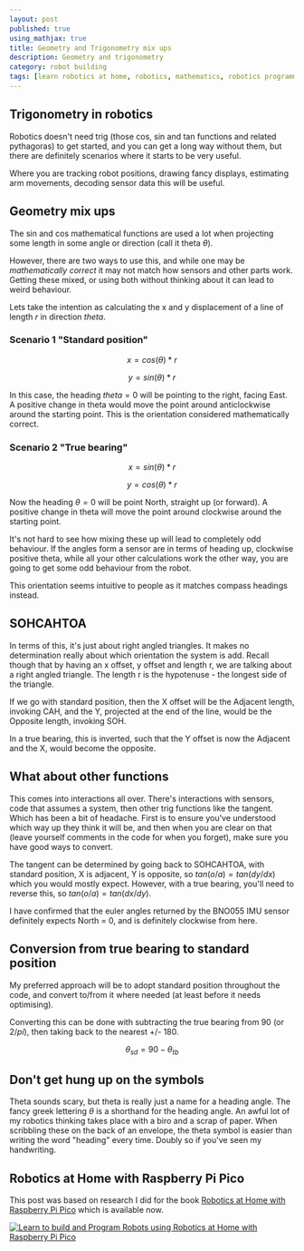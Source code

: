 ```yaml
---
layout: post
published: true
using_mathjax: true
title: Geometry and Trigonometry mix ups
description: Geometry and trigonometry
category: robot building
tags: [learn robotics at home, robotics, mathematics, robotics programming]
---
```

## Trigonometry in robotics

Robotics doesn't need trig (those cos, sin and tan functions and related pythagoras) to get started, and you can get a long way without them, but there are definitely scenarios where it starts to be very useful.

Where you are tracking robot positions, drawing fancy displays, estimating arm movements, decoding sensor data this will be useful.

## Geometry mix ups

The sin and cos mathematical functions are used a lot when projecting some length in some angle or direction (call it theta $\theta$).

However, there are two ways to use this, and while one may be _mathematically correct_ it may not match how sensors and other parts work.
Getting these mixed, or using both without thinking about it can lead to weird behaviour.

Lets take the intention as calculating the x and y displacement of a line of length $r$ in direction $theta$.

### Scenario 1 "Standard position"

$$x = cos(\theta) * r$$

$$y = sin(\theta) * r$$

In this case, the heading $theta=0$ will be pointing to the right, facing East.
A positive change in theta would move the point around anticlockwise around the starting point.
This is the orientation considered mathematically correct.

### Scenario 2 "True bearing"

$$x = sin(\theta) * r$$

$$y = cos(\theta) * r$$

Now the heading $\theta=0$ will be point North, straight up (or forward).
A positive change in theta will move the point around clockwise around the starting point.

It's not hard to see how mixing these up will lead to completely odd behaviour.
If the angles form a sensor are in terms of heading up, clockwise positive theta, while all your other calculations work the other way, you are going to get some odd behaviour from the robot.

This orientation seems intuitive to people as it matches compass headings instead.

## SOHCAHTOA

In terms of this, it's just about right angled triangles.
It makes no determination really about which orientation the system is add. Recall though that by having an x offset, y offset and length r, we are talking about a right angled triangle.
The length r is the hypotenuse - the longest side of the triangle.

If we go with standard position, then the X offset will be the Adjacent length, invoking CAH, and the Y, projected at the end of the line, would be the Opposite length, invoking SOH.

In a true bearing, this is inverted, such that the Y offset is now the Adjacent and the X, would become the opposite.

## What about other functions

This comes into interactions all over.
There's interactions with sensors, code that assumes a system, then other trig functions like the tangent.
Which has been a bit of headache. First is to ensure you've understood which way up they think it will be, and then when you are clear on that (leave yourself comments in the code for when you forget), make sure you have good ways to convert.

The tangent can be determined by going back to SOHCAHTOA, with standard position, X is adjacent, Y is opposite, so $tan(o/a) = tan(dy/dx)$ which you would mostly expect.
However, with a true bearing, you'll need to reverse this, so $tan(o/a) = tan(dx/dy)$.

I have confirmed that the euler angles returned by the BNO055 IMU sensor definitely expects North = 0, and is definitely clockwise from here.

## Conversion from true bearing to standard position

My preferred approach will be to adopt standard position throughout the code, and convert to/from it where needed (at least before it needs optimising).

Converting this can be done with subtracting the true bearing from 90 (or $2/pi$), then taking back to the nearest +/- 180.

$$\theta_{sd}=90-\theta_{tb}$$

## Don't get hung up on the symbols

Theta sounds scary, but theta is really just a name for a heading angle. The fancy greek lettering $\theta$ is a shorthand for the heading angle.
An awful lot of my robotics thinking takes place with a biro and a scrap of paper.
When scribbling these on the back of an envelope, the theta symbol is easier than writing the word "heading" every time.
Doubly so if you've seen my handwriting.

## Robotics at Home with Raspberry Pi Pico

This post was based on research I did for the book [Robotics at Home with Raspberry Pi Pico](https://packt.link/5swS2) which is available now.

<a href="https://packt.link/5swS2" title="Learn to build and Program Robots using Robotics at Home with Raspberry Pi Pico"><img src="/galleries/2023/Robotics-at-Home-with-Raspberry-Pi-Pico-banner-2048.jpg"
  alt="Learn to build and Program Robots using Robotics at Home with Raspberry Pi Pico"
  sizes="(min-width: 1200px) 1140px, (min-width: 1000px) 940px, (min-width: 800px) 720px, 93.75vw"
  srcset="/galleries/2023/Robotics-at-Home-with-Raspberry-Pi-Pico-banner-720.jpg 720w, /galleries/2023/Robotics-at-Home-with-Raspberry-Pi-Pico-banner-1140.jpg 1140w, /galleries/2023/Robotics-at-Home-with-Raspberry-Pi-Pico-banner-1280.jpg 1280w"></a>
